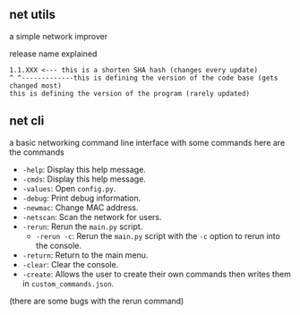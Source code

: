 ## net utils

a simple network improver


release name explained


```
1.1.XXX <--- this is a shorten SHA hash (changes every update)
^ ^-------------this is defining the version of the code base (gets changed most)
this is defining the version of the program (rarely updated)
```
## net cli

a basic networking command line interface with some commands here are the commands

- `-help`: Display this help message.
- `-cmds`: Display this help message.
- `-values`: Open `config.py`.
- `-debug`: Print debug information.
- `-newmac`: Change MAC address.
- `-netscan`: Scan the network for users.
- `-rerun`: Rerun the `main.py` script.
  - `-rerun -c`: Rerun the `main.py` script with the `-c` option to rerun into the console.
- `-return`: Return to the main menu.
- `-clear`: Clear the console.
- `-create`: Allows the user to create their own commands then writes them in `custom_commands.json`.

(there are some bugs with the rerun command)